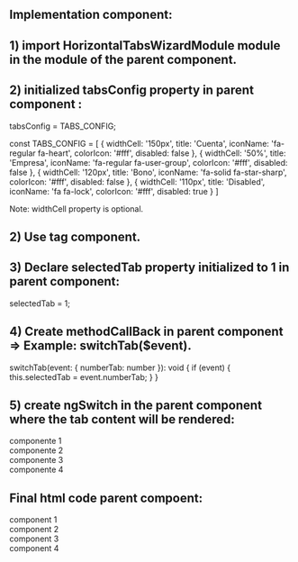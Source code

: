 ## Implementation component:

## 1) import HorizontalTabsWizardModule module in the module of the parent component.

## 2) initialized tabsConfig property in parent component :
tabsConfig = TABS_CONFIG;

const TABS_CONFIG = [
  { widthCell: '150px', title: 'Cuenta', iconName: 'fa-regular fa-heart', colorIcon: '#fff', disabled: false },
  { widthCell: '50%', title: 'Empresa', iconName: 'fa-regular fa-user-group', colorIcon: '#fff', disabled: false },
  { widthCell: '120px', title: 'Bono', iconName: 'fa-solid fa-star-sharp', colorIcon: '#fff', disabled: false },
  { widthCell: '110px', title: 'Disabled', iconName: 'fa fa-lock', colorIcon: '#fff', disabled: true }
]

Note: widthCell property is optional.

## 2) Use tag component.
<div class="col-12">
    <app-horizontal-tabs-wizard
    [horizontalTabConfig]="tabsConfig"
    (callBackHorizontalTabs)="switchTab($event)">
    </app-horizontal-tabs-wizard>
</div>

## 3) Declare selectedTab property initialized to 1 in parent component:
selectedTab = 1;

## 4) Create methodCallBack in parent component => Example: switchTab($event).
switchTab(event: { numberTab: number }): void {
    if (event) {
        this.selectedTab = event.numberTab;
    }
}

## 5) create ngSwitch in the parent component where the tab content will be rendered:
<div class="row">
    <div class="col-12" >
    <span [ngSwitch]="selectedTab">
        <div *ngSwitchCase="1">
        componente 1
        </div>
        <div *ngSwitchCase="2">
        componente 2
        </div>
        <div *ngSwitchCase="3">
        componente 3
        </div>
        <div *ngSwitchDefault>
        componente 4
        </div>
    </span>
    </div>
</div>

## Final html code parent compoent:
<div class="row">

<div class="col-12">
    <app-horizontal-tabs-wizard
    [horizontalTabConfig]="tabsConfig"
    (callBackHorizontalTabs)="switchTab($event)">
    </app-horizontal-tabs-wizard>
</div>

<div class="row">
    <div class="col-12" >
    <span [ngSwitch]="selectedTab">
        <div *ngSwitchCase="1">
        component 1
        </div>
        <div *ngSwitchCase="2">
        component 2
        </div>
        <div *ngSwitchCase="3">
        component 3
        </div>
        <div *ngSwitchDefault>
        component 4
        </div>
    </span>
    </div>
</div>

</div>
